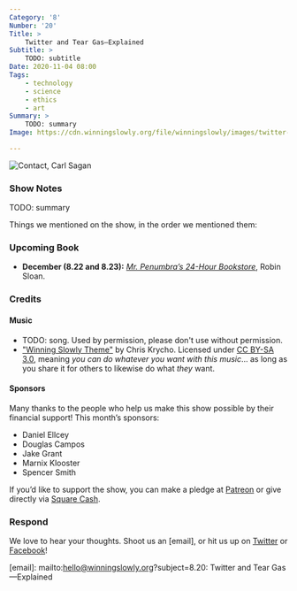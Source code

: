 ```yaml
---
Category: '8'
Number: '20'
Title: >
    Twitter and Tear Gas—Explained
Subtitle: >
    TODO: subtitle
Date: 2020-11-04 08:00
Tags:
    - technology
    - science
    - ethics
    - art
Summary: >
    TODO: summary
Image: https://cdn.winningslowly.org/file/winningslowly/images/twitter-and-tear-gas.jpg

---
```


![[<cite>Contact</cite>][book], Carl Sagan](https://cdn.winningslowly.org/file/winningslowly/images/contact.jpg)

[book]: https://www.alibris.com/Contact-Carl-Sagan/book/1307274

### Show Notes

TODO: summary

Things we mentioned on the show, in the order we mentioned them:

### Upcoming Book

- <b>December (8.22 and 8.23):</b> [<cite>Mr. Penumbra’s 24-Hour Bookstore</cite>](https://www.alibris.com/search/books/isbn/9781782391210), Robin Sloan.

### Credits

#### Music

- TODO: song. Used by permission, please don't use without permission.
- ["Winning Slowly Theme"](https://soundcloud.com/chriskrycho/winning-slowly) by Chris Krycho. Licensed under [CC BY-SA 3.0](https://creativecommons.org/licenses/by-sa/3.0/), meaning *you can do whatever you want with this music*… as long as you share it for others to likewise do what *they* want.

#### Sponsors

Many thanks to the people who help us make this show possible by their financial support! This month’s sponsors:

- Daniel Ellcey
- Douglas Campos
- Jake Grant
- Marnix Klooster
- Spencer Smith

If you’d like to support the show, you can make a pledge at <a href='https://www.patreon.com/winningslowly' rel='payment'>Patreon</a> or give directly via [Square Cash](https://cash.me/$winningslowly).

### Respond

We love to hear your thoughts. Shoot us an [email], or hit us up on [Twitter](https://www.twitter.com/winningslowly) or [Facebook](https://www.facebook.com/winningslowlypodcast)!

[email]: mailto:hello@winningslowly.org?subject=8.20: Twitter and Tear Gas—Explained
